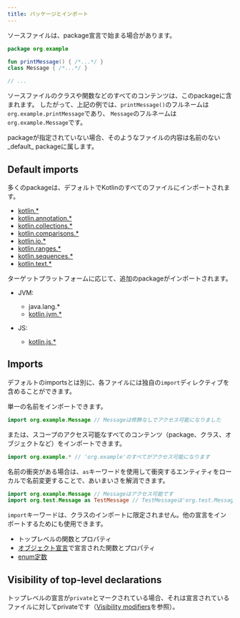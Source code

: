 ```yaml
---
title: パッケージとインポート
---
```

ソースファイルは、package宣言で始まる場合があります。

```kotlin
package org.example

fun printMessage() { /*...*/ }
class Message { /*...*/ }

// ...
```

ソースファイルのクラスや関数などのすべてのコンテンツは、このpackageに含まれます。
したがって、上記の例では、`printMessage()`のフルネームは`org.example.printMessage`であり、
`Message`のフルネームは`org.example.Message`です。

packageが指定されていない場合、そのようなファイルの内容は名前のない_default_ packageに属します。

## Default imports

多くのpackageは、デフォルトでKotlinのすべてのファイルにインポートされます。

- [kotlin.*](https://kotlinlang.org/api/latest/jvm/stdlib/kotlin/index.html)
- [kotlin.annotation.*](https://kotlinlang.org/api/latest/jvm/stdlib/kotlin.annotation/index.html)
- [kotlin.collections.*](https://kotlinlang.org/api/latest/jvm/stdlib/kotlin.collections/index.html)
- [kotlin.comparisons.*](https://kotlinlang.org/api/latest/jvm/stdlib/kotlin.comparisons/index.html)
- [kotlin.io.*](https://kotlinlang.org/api/latest/jvm/stdlib/kotlin.io/index.html)
- [kotlin.ranges.*](https://kotlinlang.org/api/latest/jvm/stdlib/kotlin.ranges/index.html)
- [kotlin.sequences.*](https://kotlinlang.org/api/latest/jvm/stdlib/kotlin.sequences/index.html)
- [kotlin.text.*](https://kotlinlang.org/api/latest/jvm/stdlib/kotlin.text/index.html)

ターゲットプラットフォームに応じて、追加のpackageがインポートされます。

- JVM:
  - java.lang.*
  - [kotlin.jvm.*](https://kotlinlang.org/api/latest/jvm/stdlib/kotlin.jvm/index.html)

- JS:    
  - [kotlin.js.*](https://kotlinlang.org/api/latest/jvm/stdlib/kotlin.js/index.html)

## Imports

デフォルトのimportsとは別に、各ファイルには独自の`import`ディレクティブを含めることができます。

単一の名前をインポートできます。

```kotlin
import org.example.Message // Messageは修飾なしでアクセス可能になりました
```

または、スコープのアクセス可能なすべてのコンテンツ（package、クラス、オブジェクトなど）をインポートできます。

```kotlin
import org.example.* // 'org.example'のすべてがアクセス可能になります
```

名前の衝突がある場合は、`as`キーワードを使用して衝突するエンティティをローカルで名前変更することで、あいまいさを解消できます。

```kotlin
import org.example.Message // Messageはアクセス可能です
import org.test.Message as TestMessage // TestMessageは'org.test.Message'を表します
```

`import`キーワードは、クラスのインポートに限定されません。他の宣言をインポートするためにも使用できます。

  * トップレベルの関数とプロパティ
  * [オブジェクト宣言](object-declarations#object-declarations-overview)で宣言された関数とプロパティ
  * [enum定数](enum-classes)

## Visibility of top-level declarations

トップレベルの宣言が`private`とマークされている場合、それは宣言されているファイルに対してprivateです（[Visibility modifiers](visibility-modifiers)を参照）。